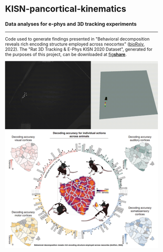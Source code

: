 # KISN-pancortical-kinematics
### Data analyses for e-phys and 3D tracking experiments
---------------------------------------------------------------------------------
Code used to generate findings presented in "Behavioral decomposition reveals rich encoding structure employed across neocortex" ([bioRxiv](https://www.biorxiv.org/content/10.1101/2022.02.08.479515v1), 2022). The "Rat 3D Tracking & E-Phys KISN 2020 Dataset", generated for the purposes of this project, can be downloaded at [fig**share**](https://figshare.com/articles/dataset/Rat_3D_Tracking_E-Phys_KISN_2020_Dataset/17903834).

![rat_behavior](./rat_behavior.gif)
![decode_behaviors](./decode_behaviors.png)
